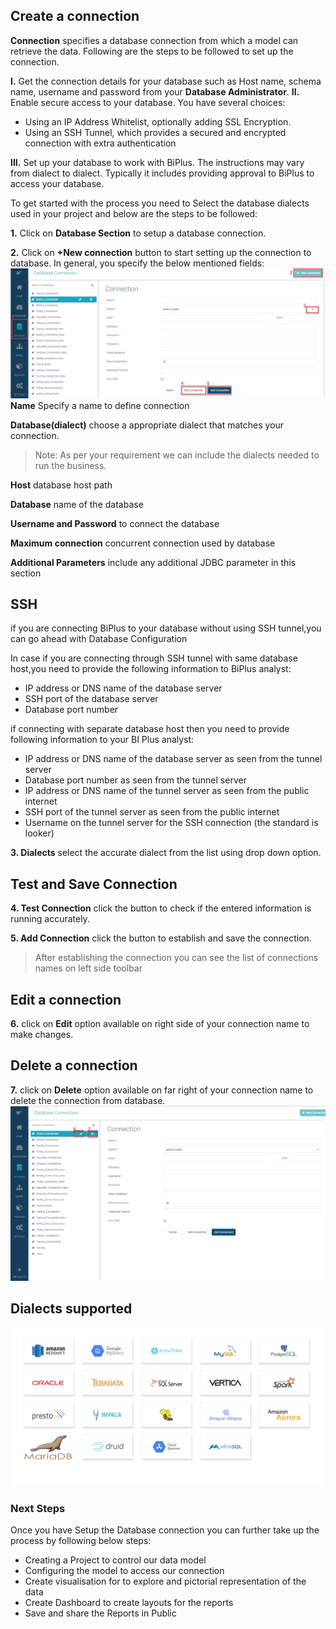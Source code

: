 
## Create  a connection 

   **Connection** specifies a database connection from which a model can retrieve the data. Following are the steps to be followed to set up the connection.
    
**I.**  Get the connection details for your database such as Host name, schema name, username and password from your             **Database Administrator**.
**II.** Enable secure access to your database. You have several choices:
-  Using an IP Address Whitelist, optionally adding SSL Encryption.
  - Using an SSH Tunnel, which provides a secured and encrypted connection with extra authentication
  
**III.** Set up your database to work with BiPlus. The instructions may vary from dialect to dialect. Typically it includes providing approval to BiPlus to access your database.
  
  To get started with the process you need to Select the database dialects used in your project and below are the steps to be followed:
 
  **1.** Click on **Database Section** to setup a database connection.

  **2.** Click on **+New connection**  button to start setting up the connection to database. In general, you specify the below mentioned fields:
 ![enter image description here](https://raw.githubusercontent.com/sv18042016/fp1/master/images/demo%20image.png)
  **Name** Specify a name to define connection
  
 **Database(dialect)** choose a appropriate dialect that matches your connection. 
   
>Note: As per your requirement we can include the dialects needed to run the business.

 **Host**  database host path
 
 **Database** name of the database

 **Username and Password** to connect the database

 **Maximum connection** concurrent connection used by database

 **Additional Parameters** include any additional JDBC parameter in this section

   
## SSH 

 if you are connecting BiPlus to your database without using SSH tunnel,you can go ahead with Database Configuration

In case if you are connecting through SSH tunnel with same database host,you need to provide the following information to BiPlus analyst:

- IP address or DNS name of the database server
- SSH port of the database server
- Database port number

if connecting with separate database host then you need to provide following information to your BI Plus analyst:
- IP address or DNS name of the database server as seen from the tunnel server
- Database port number as seen from the tunnel server
- IP address or DNS name of the tunnel server as seen from the public internet
- SSH port of the tunnel server as seen from the public internet
- Username on the tunnel server for the SSH connection (the standard is looker)

**3. Dialects** select the accurate dialect from the list using drop down option.

## Test and Save Connection

**4. Test Connection** click the button to check if the entered information is running accurately.

**5. Add Connection** click the button to establish and save the connection.

>After establishing the connection you can see the list of connections names on left side toolbar

## Edit a connection

   **6.** click on **Edit** option available on right side of your connection name to make changes.

## Delete a connection

**7.** click on **Delete** option available on far right of your connection name to delete the connection from database.
![enter image description here](https://raw.githubusercontent.com/sv18042016/fp1/master/images/database%202.png)

##  Dialects supported

![enter image description here](https://raw.githubusercontent.com/sv18042016/fp1/3bbaa9982fbbf193443bb882f359d2b1cf683390/images/dialects.png)	

### Next Steps
Once you have Setup the Database connection you can further take up the process by following below steps:

  -  Creating a Project to control our data model
  - Configuring the model to access our connection
  - Create visualisation for to explore and pictorial representation of the data
  - Create Dashboard to create layouts for the reports
  - Save and share the Reports in Public 

<!--stackedit_data:
eyJoaXN0b3J5IjpbLTI0MDY3NjA5NCw0Mzg3NDYwNzMsMjEwND
cwMjA0LC0xMzk3NjkzNDI2LC0xNzUwMjg3NjUzXX0=
-->